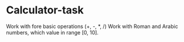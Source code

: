 # Calculator-task
Work with fore basic operations (+, -, *, /)
Work with Roman and Arabic numbers, which value in range [0, 10].
